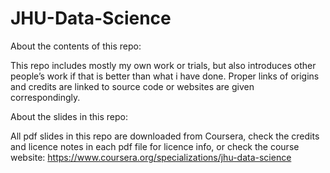 # JHU-Data-Science



About the contents of this repo: 

This repo includes mostly my own work or trials, but also introduces other people’s work if that is better than what i have done. Proper links of origins and credits are linked to source code or websites are given correspondingly. 

About the slides in this repo: 

All pdf slides in this repo are downloaded from Coursera, check the credits and licence notes in each pdf file for licence info, or check the course website: https://www.coursera.org/specializations/jhu-data-science 



